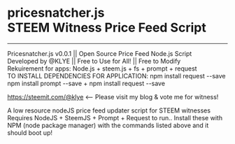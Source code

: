 # pricesnatcher.js<br>STEEM Witness Price Feed Script

--------------------------------------------------------------------------

Pricesnatcher.js v0.0.1 || Open Source Price Feed Node.js Script<br>
Developed by @KLYE || Free to Use for All! || Free to Modify<br>
Rekuirement for apps: Node.js + steem.js + fs + prompt + request<br>
TO INSTALL DEPENDENCIES FOR APPLICATION:  npm install request --save<br>
npm install prompt --save + npm install request --save<br>


https://steemit.com/@klye <-- Please visit my blog & vote me for witness!

A low resource nodeJS price feed updater script for STEEM witnesses
Requires NodeJS + SteemJS + Prompt + Request to run.. Install these with NPM (node package manager) with the commands listed above and it should boot up!
